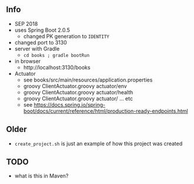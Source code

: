 
## Info

* SEP 2018
* uses Spring Boot 2.0.5
    * changed PK generation to `IDENTITY`
* changed port to 3130
* server with Gradle
    * `cd books ; gradle bootRun`
* in browser
    * http://localhost:3130/books
* Actuator
    * see books/src/main/resources/application.properties
    * groovy ClientActuator.groovy actuator/env
    * groovy ClientActuator.groovy actuator/health
    * groovy ClientActuator.groovy actuator/ ... etc
    * see https://docs.spring.io/spring-boot/docs/current/reference/html/production-ready-endpoints.html

## Older

* `create_project.sh` is just an example of how this project was created

## TODO

* what is this in Maven?
